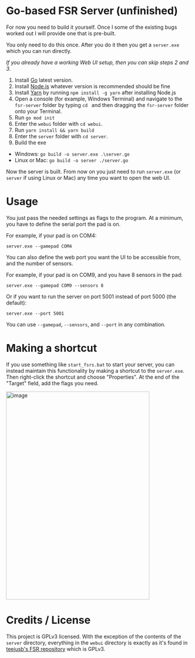 # Go-based FSR Server (unfinished)

For now you need to build it yourself. Once I some of the existing bugs worked out I will provide one that is pre-built.

You only need to do this once. After you do it then you get a `server.exe` which you can run directly.

_If you already have a working Web UI setup, then you can skip steps 2 and 3._

1.  Install [Go](https://go.dev/doc/install) latest version.
2.  Install [Node.js](https://nodejs.org/en/download) whatever version is recommended should be fine
3.  Install [Yarn](https://classic.yarnpkg.com/en/docs/install#windows-stable)  by running `npm install -g yarn` after installing Node.js
4.  Open a console (for example, Windows Terminal) and navigate to the `fsr-server` folder by typing `cd ` and then dragging the `fsr-server` folder onto your Terminal.
5.  Run `go mod init`
6.  Enter the `webui` folder with `cd webui`.  
7.  Run `yarn install && yarn build`
8.  Enter the `server` folder with `cd server`.
9.  Build the exe
   -  Windows: `go build -o server.exe .\server.go`
   -  Linux or Mac: `go build -o server ./server.go`

Now the server is built. From now on you just need to run `server.exe` (or `server` if using Linux or Mac) any time you want to open the web UI.

# Usage

You just pass the needed settings as flags to the program. At a minimum, you have to define the serial port the pad is on.

For example, if your pad is on COM4:

`server.exe --gamepad COM4`

You can also define the web port you want the UI to be accessible from, and the number of sensors.

For example, if your pad is on COM9, and you have 8 sensors in the pad:

`server.exe --gamepad COM9 --sensors 8`

Or if you want to run the server on port 5001 instead of port 5000 (the default):

`server.exe --port 5001`

You  can use `--gamepad`, `--sensors`, and `--port` in any combination.

# Making a shortcut

If you use something like `start_fsrs.bat` to start your server, you can instead maintain this functionality by making a shortcut to the `server.exe`. Then right-click the shortcut and choose "Properties". At the end of the "Target" field, add the flags you need.

<img width="390" height="566" alt="image" src="https://github.com/user-attachments/assets/0c914ac9-6735-4c81-9d8f-b03ad17d3ace" />

# Credits / License

This project is GPLv3 licensed. With the exception of the contents of the `server` directory, everything in the `webui` directory is exactly as it's found in [teejusb's FSR repository](https://github.com/teejusb/fsr) which is GPLv3.
